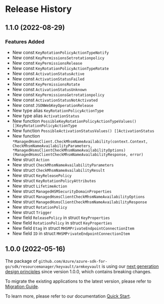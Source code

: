 # Release History

## 1.1.0 (2022-08-29)
### Features Added

- New const `KeyRotationPolicyActionTypeNotify`
- New const `KeyPermissionsSetrotationpolicy`
- New const `KeyPermissionsRelease`
- New const `KeyRotationPolicyActionTypeRotate`
- New const `ActivationStatusActive`
- New const `ActivationStatusFailed`
- New const `KeyPermissionsRotate`
- New const `ActivationStatusUnknown`
- New const `KeyPermissionsGetrotationpolicy`
- New const `ActivationStatusNotActivated`
- New const `JSONWebKeyOperationRelease`
- New type alias `KeyRotationPolicyActionType`
- New type alias `ActivationStatus`
- New function `PossibleKeyRotationPolicyActionTypeValues() []KeyRotationPolicyActionType`
- New function `PossibleActivationStatusValues() []ActivationStatus`
- New function `*ManagedHsmsClient.CheckMhsmNameAvailability(context.Context, CheckMhsmNameAvailabilityParameters, *ManagedHsmsClientCheckMhsmNameAvailabilityOptions) (ManagedHsmsClientCheckMhsmNameAvailabilityResponse, error)`
- New struct `Action`
- New struct `CheckMhsmNameAvailabilityParameters`
- New struct `CheckMhsmNameAvailabilityResult`
- New struct `KeyReleasePolicy`
- New struct `KeyRotationPolicyAttributes`
- New struct `LifetimeAction`
- New struct `ManagedHSMSecurityDomainProperties`
- New struct `ManagedHsmsClientCheckMhsmNameAvailabilityOptions`
- New struct `ManagedHsmsClientCheckMhsmNameAvailabilityResponse`
- New struct `RotationPolicy`
- New struct `Trigger`
- New field `ReleasePolicy` in struct `KeyProperties`
- New field `RotationPolicy` in struct `KeyProperties`
- New field `Etag` in struct `MHSMPrivateEndpointConnectionItem`
- New field `ID` in struct `MHSMPrivateEndpointConnectionItem`


## 1.0.0 (2022-05-16)

The package of `github.com/Azure/azure-sdk-for-go/sdk/resourcemanager/keyvault/armkeyvault` is using our [next generation design principles](https://azure.github.io/azure-sdk/general_introduction.html) since version 1.0.0, which contains breaking changes.

To migrate the existing applications to the latest version, please refer to [Migration Guide](https://aka.ms/azsdk/go/mgmt/migration).

To learn more, please refer to our documentation [Quick Start](https://aka.ms/azsdk/go/mgmt).